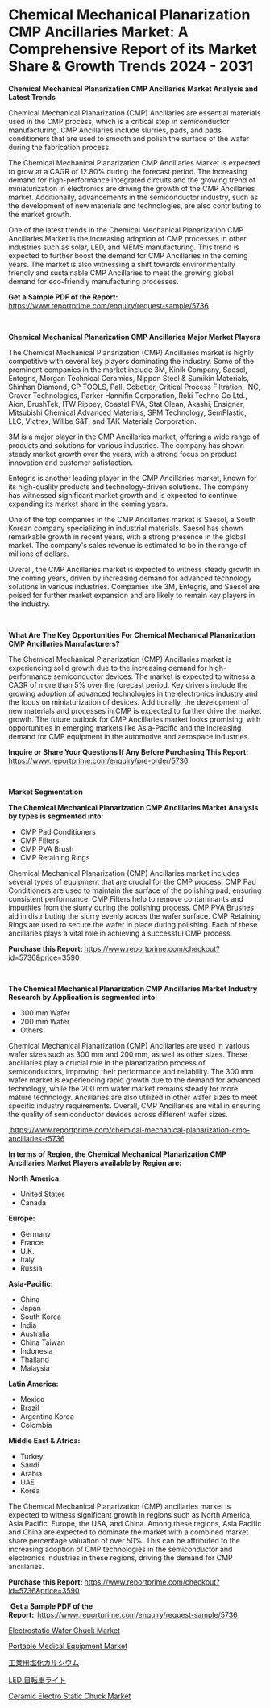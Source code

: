 <p><h1>Chemical Mechanical Planarization CMP Ancillaries Market: A Comprehensive Report of its Market Share & Growth Trends 2024 - 2031</h1></p><p><strong>Chemical Mechanical Planarization CMP Ancillaries Market Analysis and Latest Trends</strong></p>
<p><p>Chemical Mechanical Planarization (CMP) Ancillaries are essential materials used in the CMP process, which is a critical step in semiconductor manufacturing. CMP Ancillaries include slurries, pads, and pads conditioners that are used to smooth and polish the surface of the wafer during the fabrication process.</p><p>The Chemical Mechanical Planarization CMP Ancillaries Market is expected to grow at a CAGR of 12.80% during the forecast period. The increasing demand for high-performance integrated circuits and the growing trend of miniaturization in electronics are driving the growth of the CMP Ancillaries market. Additionally, advancements in the semiconductor industry, such as the development of new materials and technologies, are also contributing to the market growth.</p><p>One of the latest trends in the Chemical Mechanical Planarization CMP Ancillaries Market is the increasing adoption of CMP processes in other industries such as solar, LED, and MEMS manufacturing. This trend is expected to further boost the demand for CMP Ancillaries in the coming years. The market is also witnessing a shift towards environmentally friendly and sustainable CMP Ancillaries to meet the growing global demand for eco-friendly manufacturing processes.</p></p>
<p><strong>Get a Sample PDF of the Report:&nbsp;</strong> <a href="https://www.reportprime.com/enquiry/request-sample/5736">https://www.reportprime.com/enquiry/request-sample/5736</a></p>
<p>&nbsp;</p>
<p><strong>Chemical Mechanical Planarization CMP Ancillaries Major Market Players</strong></p>
<p><p>The Chemical Mechanical Planarization (CMP) Ancillaries market is highly competitive with several key players dominating the industry. Some of the prominent companies in the market include 3M, Kinik Company, Saesol, Entegris, Morgan Technical Ceramics, Nippon Steel & Sumikin Materials, Shinhan Diamond, CP TOOLS, Pall, Cobetter, Critical Process Filtration, INC, Graver Technologies, Parker Hannifin Corporation, Roki Techno Co Ltd., Aion, BrushTek, ITW Rippey, Coastal PVA, Stat Clean, Akashi, Ensigner, Mitsubishi Chemical Advanced Materials, SPM Technology, SemPlastic, LLC, Victrex, Willbe S&T, and TAK Materials Corporation.</p><p>3M is a major player in the CMP Ancillaries market, offering a wide range of products and solutions for various industries. The company has shown steady market growth over the years, with a strong focus on product innovation and customer satisfaction.</p><p>Entegris is another leading player in the CMP Ancillaries market, known for its high-quality products and technology-driven solutions. The company has witnessed significant market growth and is expected to continue expanding its market share in the coming years.</p><p>One of the top companies in the CMP Ancillaries market is Saesol, a South Korean company specializing in industrial materials. Saesol has shown remarkable growth in recent years, with a strong presence in the global market. The company's sales revenue is estimated to be in the range of millions of dollars.</p><p>Overall, the CMP Ancillaries market is expected to witness steady growth in the coming years, driven by increasing demand for advanced technology solutions in various industries. Companies like 3M, Entegris, and Saesol are poised for further market expansion and are likely to remain key players in the industry.</p></p>
<p>&nbsp;</p>
<p><strong>What Are The Key Opportunities For Chemical Mechanical Planarization CMP Ancillaries Manufacturers?</strong></p>
<p><p>The Chemical Mechanical Planarization (CMP) Ancillaries market is experiencing solid growth due to the increasing demand for high-performance semiconductor devices. The market is expected to witness a CAGR of more than 5% over the forecast period. Key drivers include the growing adoption of advanced technologies in the electronics industry and the focus on miniaturization of devices. Additionally, the development of new materials and processes in CMP is expected to further drive the market growth. The future outlook for CMP Ancillaries market looks promising, with opportunities in emerging markets like Asia-Pacific and the increasing demand for CMP equipment in the automotive and aerospace industries.</p></p>
<p><strong>Inquire or Share Your Questions If Any Before Purchasing This Report:</strong> <a href="https://www.reportprime.com/enquiry/pre-order/5736">https://www.reportprime.com/enquiry/pre-order/5736</a></p>
<p>&nbsp;</p>
<p><strong>Market Segmentation</strong></p>
<p><strong>The Chemical Mechanical Planarization CMP Ancillaries Market Analysis by types is segmented into:</strong></p>
<p><ul><li>CMP Pad Conditioners</li><li>CMP Filters</li><li>CMP PVA Brush</li><li>CMP Retaining Rings</li></ul></p>
<p><p>Chemical Mechanical Planarization (CMP) Ancillaries market includes several types of equipment that are crucial for the CMP process. CMP Pad Conditioners are used to maintain the surface of the polishing pad, ensuring consistent performance. CMP Filters help to remove contaminants and impurities from the slurry during the polishing process. CMP PVA Brushes aid in distributing the slurry evenly across the wafer surface. CMP Retaining Rings are used to secure the wafer in place during polishing. Each of these ancillaries plays a vital role in achieving a successful CMP process.</p></p>
<p><strong>Purchase this Report:&nbsp;</strong><a href="https://www.reportprime.com/checkout?id=5736&price=3590">https://www.reportprime.com/checkout?id=5736&price=3590</a></p>
<p>&nbsp;</p>
<p><strong>The Chemical Mechanical Planarization CMP Ancillaries Market Industry Research by Application is segmented into:</strong></p>
<p><ul><li>300 mm Wafer</li><li>200 mm Wafer</li><li>Others</li></ul></p>
<p><p>Chemical Mechanical Planarization (CMP) Ancillaries are used in various wafer sizes such as 300 mm and 200 mm, as well as other sizes. These ancillaries play a crucial role in the planarization process of semiconductors, improving their performance and reliability. The 300 mm wafer market is experiencing rapid growth due to the demand for advanced technology, while the 200 mm wafer market remains steady for more mature technology. Ancillaries are also utilized in other wafer sizes to meet specific industry requirements.  Overall, CMP Ancillaries are vital in ensuring the quality of semiconductor devices across different wafer sizes.</p></p>
<p><a href="https://www.reportprime.com/chemical-mechanical-planarization-cmp-ancillaries-r5736">&nbsp;https://www.reportprime.com/chemical-mechanical-planarization-cmp-ancillaries-r5736</a></p>
<p><strong>In terms of Region, the Chemical Mechanical Planarization CMP Ancillaries Market Players available by Region are:</strong></p>
<p>
    <p> <strong> North America: </strong>
        <ul>
            <li>United States</li>
            <li>Canada</li>
        </ul>
        </p> 
    <p> <strong> Europe: </strong>
        <ul>
            <li>Germany</li>
            <li>France</li>
            <li>U.K.</li>
            <li>Italy</li>
            <li>Russia</li>
        </ul>
        </p> 
    <p> <strong> Asia-Pacific: </strong>
        <ul>
            <li>China</li>
            <li>Japan</li>
            <li>South Korea</li>
            <li>India</li>
            <li>Australia</li>
            <li>China Taiwan</li>
            <li>Indonesia</li>
            <li>Thailand</li>
            <li>Malaysia</li>
        </ul>
        </p> 
    <p> <strong> Latin America: </strong>
        <ul>
            <li>Mexico</li>
            <li>Brazil</li>
            <li>Argentina Korea</li>
            <li>Colombia</li>
        </ul>
        </p> 
    <p> <strong> Middle East & Africa: </strong>
        <ul>
            <li>Turkey</li>
            <li>Saudi</li>
            <li>Arabia</li>
            <li>UAE</li>
            <li>Korea</li>
        </ul>
    </p>
    </p>
<p><p>The Chemical Mechanical Planarization (CMP) ancillaries market is expected to witness significant growth in regions such as North America, Asia Pacific, Europe, the USA, and China. Among these regions, Asia Pacific and China are expected to dominate the market with a combined market share percentage valuation of over 50%. This can be attributed to the increasing adoption of CMP technologies in the semiconductor and electronics industries in these regions, driving the demand for CMP ancillaries.</p></p>
<p><strong>Purchase this Report: </strong><a href="https://www.reportprime.com/checkout?id=5736&price=3590">https://www.reportprime.com/checkout?id=5736&price=3590</a></p>
<p>&nbsp;<strong>Get a Sample PDF of the Report:&nbsp;&nbsp;</strong><a href="https://www.reportprime.com/enquiry/request-sample/5736">https://www.reportprime.com/enquiry/request-sample/5736</a></p>
<p><strong></strong></p>
<p><p><a href="https://github.com/RyleeBauch2023/Market-Research-Report-List-1/blob/main/electrostatic-wafer-chuck-market.md">Electrostatic Wafer Chuck Market</a></p><p><a href="https://www.linkedin.com/pulse/portable-medical-equipment-market-size-cagr-trends-2024-2030-t079e">Portable Medical Equipment Market</a></p><p><a href="https://github.com/LuzHills1972/Market-Research-Report-List-1/blob/main/885718674414.md">工業用塩化カルシウム</a></p><p><a href="https://medium.com/@barrycuda1974/%E8%87%AA%E8%BB%A2%E8%BB%8A%E7%94%A8%E3%81%AEled%E3%83%A9%E3%82%A4%E3%83%88%E3%81%AE%E5%B8%82%E5%A0%B4%E3%82%B7%E3%82%A7%E3%82%A2%E3%81%AE%E5%A4%89%E9%81%B7%E3%81%A8%E5%B8%82%E5%A0%B4%E6%88%90%E9%95%B7%E3%83%88%E3%83%AC%E3%83%B3%E3%83%89-2024%E5%B9%B4-2031%E5%B9%B4-489cf2aa75bd">LED 自転車ライト</a></p><p><a href="https://github.com/AndreanneHane2023/Market-Research-Report-List-1/blob/main/ceramic-electro-static-chuck-market.md">Ceramic Electro Static Chuck Market</a></p></p>